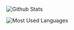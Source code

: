 ![Github Stats](https://github-readme-stats.vercel.app/api?username=kongmingLatern&show_icons=true&theme=dark&count_private=true)

![Most Used Languages](https://github-readme-stats.vercel.app/api/top-langs/?username=kongmingLatern&theme=dark&layout=compact)



<!--
**kongmingLatern/kongmingLatern** is a ✨ _special_ ✨ repository because its `README.md` (this file) appears on your GitHub profile.

Here are some ideas to get you started:

- 🔭 I’m currently working on ...
- 🌱 I’m currently learning ...
- 👯 I’m looking to collaborate on ...
- 🤔 I’m looking for help with ...
- 💬 Ask me about ...
- 📫 How to reach me: ...
- 😄 Pronouns: ...
- ⚡ Fun fact: ...
-->
